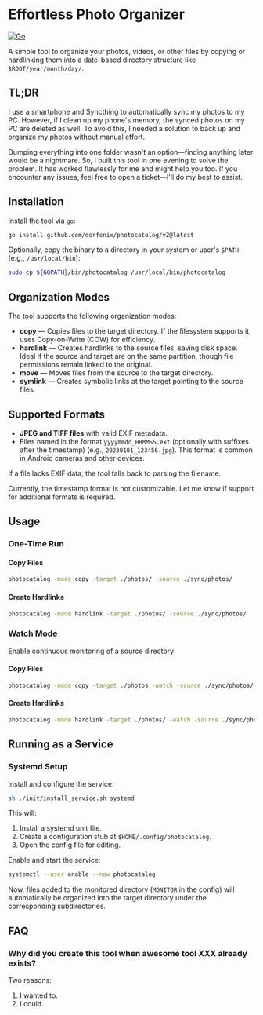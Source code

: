# Effortless Photo Organizer

[![Go](https://github.com/derfenix/photocatalog/actions/workflows/go.yml/badge.svg)](https://github.com/derfenix/photocatalog/actions/workflows/go.yml)

A simple tool to organize your photos, videos, or other files by copying or hardlinking them into a date-based directory structure like `$ROOT/year/month/day/`.

## TL;DR

I use a smartphone and Syncthing to automatically sync my photos to my PC. However, if I clean up my phone's memory, the synced photos on my PC are deleted as well. To avoid this, I needed a solution to back up and organize my photos without manual effort.

Dumping everything into one folder wasn't an option—finding anything later would be a nightmare. So, I built this tool in one evening to solve the problem. It has worked flawlessly for me and might help you too. If you encounter any issues, feel free to open a ticket—I'll do my best to assist.

## Installation

Install the tool via `go`:

```bash
go install github.com/derfenix/photocatalog/v2@latest
```

Optionally, copy the binary to a directory in your system or user's `$PATH` (e.g., `/usr/local/bin`):

```bash
sudo cp ${GOPATH}/bin/photocatalog /usr/local/bin/photocatalog
```

## Organization Modes

The tool supports the following organization modes:

- **copy** — Copies files to the target directory. If the filesystem supports it, uses Copy-on-Write (COW) for efficiency.
- **hardlink** — Creates hardlinks to the source files, saving disk space. Ideal if the source and target are on the same partition, though file permissions remain linked to the original.
- **move** — Moves files from the source to the target directory.
- **symlink** — Creates symbolic links at the target pointing to the source files.

## Supported Formats

- **JPEG and TIFF files** with valid EXIF metadata.
- Files named in the format `yyyymmdd_HHMMSS.ext` (optionally with suffixes after the timestamp) (e.g., `20230101_123456.jpg`). This format is common in Android cameras and other devices.

If a file lacks EXIF data, the tool falls back to parsing the filename.

Currently, the timestamp format is not customizable. Let me know if support for additional formats is required.

## Usage

### One-Time Run

#### Copy Files
```bash
photocatalog -mode copy -target ./photos/ -source ./sync/photos/
```

#### Create Hardlinks
```bash
photocatalog -mode hardlink -target ./photos/ -source ./sync/photos/
```

### Watch Mode

Enable continuous monitoring of a source directory:

#### Copy Files
```bash
photocatalog -mode copy -target ./photos -watch -source ./sync/photos/
```

#### Create Hardlinks
```bash
photocatalog -mode hardlink -target ./photos/ -watch -source ./sync/photos/
```

## Running as a Service

### Systemd Setup

Install and configure the service:
```bash
sh ./init/install_service.sh systemd
```

This will:

1. Install a systemd unit file.
2. Create a configuration stub at `$HOME/.config/photocatalog`.
3. Open the config file for editing.

Enable and start the service:
```bash
systemctl --user enable --now photocatalog
```

Now, files added to the monitored directory (`MONITOR` in the config) will automatically be organized into the target directory under the corresponding subdirectories.

## FAQ

### Why did you create this tool when awesome tool XXX already exists?
Two reasons:
1. I wanted to.
2. I could.
